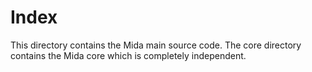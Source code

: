 # Index
This directory contains the Mida main source code.
The core directory contains the Mida core which is completely independent.
